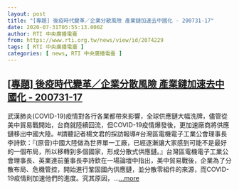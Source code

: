 ```yaml
---
layout: post
title: "[專題] 後疫時代變革／企業分散風險 產業鏈加速去中國化 - 200731-17"
date: 2020-07-31T05:55:13.000Z
author: RTI 中央廣播電臺
from: https://www.rti.org.tw/news/view/id/2074229
tags: [ RTI 中央廣播電臺 ]
categories: [ news, RTI 中央廣播電臺 ]
---
```

<!--1596174913000-->
[[專題] 後疫時代變革／企業分散風險 產業鏈加速去中國化 - 200731-17](https://www.rti.org.tw/news/view/id/2074229)
------

<div>
武漢肺炎(COVID-19)疫情對各行各業都帶來影響，全球供應鏈大幅洗牌，儘管從美中貿易戰開始，台商就陸續回流，但COVID-19疫情爆發後，更加速廠商將供應鏈移出中國大陸。#請聽記者楊文君的採訪報導#台灣區電機電子工業公會理事長李詩欽：『(原音)中國大陸做為世界單一工廠，已經逐漸讓大家感到可能不是最好的一個布局，所以移轉到多個國家，形成分散式供應鏈。』台灣區電機電子工業公會理事長、英業達前董事長李詩欽在一場論壇中指出，美中貿易戰後，企業為了分散布局、危機管控，開始進行鞏固國內供應鏈，並分散零組件的來源，而COVID-19疫情則加速他們的進度。究其原因，...<a target="_blank" href="https://www.rti.org.tw/news/view/id/2074229">...more</a>
</div>
